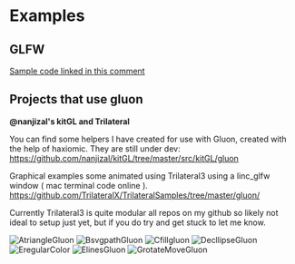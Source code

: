 # Examples

## GLFW
[Sample code linked in this comment](https://github.com/haxiomic/gluon/issues/6#issuecomment-645260480)

## Projects that use gluon
**@nanjizal's kitGL and Trilateral**

You can find some helpers I have created for use with Gluon, created with the help of haxiomic. 
They are still under dev:
https://github.com/nanjizal/kitGL/tree/master/src/kitGL/gluon

Graphical examples some animated using Trilateral3 using a linc_glfw window ( mac terminal code online ).
https://github.com/TrilateralX/TrilateralSamples/tree/master/gluon/

Currently Trilateral3 is quite modular all repos on my github so likely not ideal to setup just yet, but if you do try and get stuck to let me know.

![AtriangleGluon](https://user-images.githubusercontent.com/20134338/86254215-69fac580-bbad-11ea-8d21-d52cf89c475d.png)
![BsvgpathGluon](https://user-images.githubusercontent.com/20134338/86254267-7b43d200-bbad-11ea-860f-58276ba2b950.png)
![Cfillgluon](https://user-images.githubusercontent.com/20134338/86254275-80a11c80-bbad-11ea-98b6-a690dfc977be.png)
![DecllipseGluon](https://user-images.githubusercontent.com/20134338/86254298-85fe6700-bbad-11ea-85ff-d57256344ab0.png)
![EregularColor](https://user-images.githubusercontent.com/20134338/86254311-8a2a8480-bbad-11ea-96a3-50c5893bfc98.png)
![ElinesGluon](https://user-images.githubusercontent.com/20134338/86254329-90206580-bbad-11ea-826c-c32b8e152e34.png)
![GrotateMoveGluon](https://user-images.githubusercontent.com/20134338/86254345-97477380-bbad-11ea-8251-20d3c0052ad6.png)
